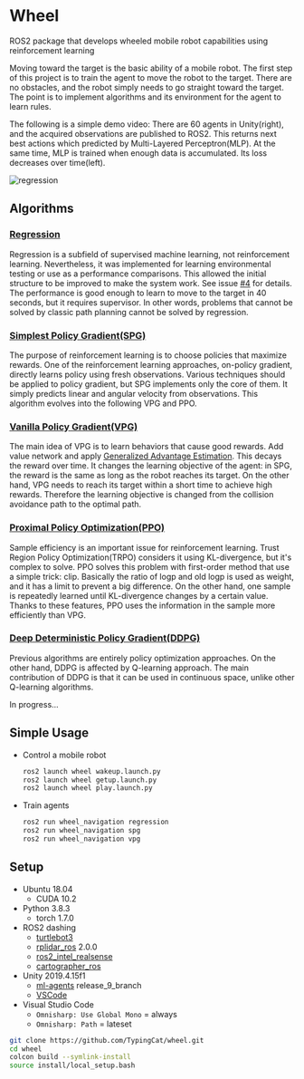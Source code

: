 # Wheel
ROS2 package that develops wheeled mobile robot capabilities using reinforcement learning

Moving toward the target is the basic ability of a mobile robot. The first step of this project is to train the agent to move the robot to the target. There are no obstacles, and the robot simply needs to go straight toward the target. The point is to implement algorithms and its environment for the agent to learn rules.

The following is a simple demo video: There are 60 agents in Unity(right), and the acquired observations are published to ROS2. This returns next best actions which predicted by Multi-Layered Perceptron(MLP). At the same time, MLP is trained when enough data is accumulated. Its loss decreases over time(left).

![regression](https://user-images.githubusercontent.com/16618451/105570210-0fb09480-5d8b-11eb-9833-b22f0722a062.gif)


## Algorithms
### [Regression](https://github.com/TypingCat/wheel/issues/24)
Regression is a subfield of supervised machine learning, not reinforcement learning. Nevertheless, it was implemented for learning environmental testing or use as a performance comparisons. This allowed the initial structure to be improved to make the system work. See issue [#4](https://github.com/TypingCat/wheel/issues/4) for details. The performance is good enough to learn to move to the target in 40 seconds, but it requires supervisor. In other words, problems that cannot be solved by classic path planning cannot be solved by regression.

### [Simplest Policy Gradient(SPG)](https://github.com/TypingCat/wheel/issues/14)
The purpose of reinforcement learning is to choose policies that maximize rewards. One of the reinforcement learning approaches, on-policy gradient, directly learns policy using fresh observations. Various techniques should be applied to policy gradient, but SPG implements only the core of them. It simply predicts linear and angular velocity from observations. This algorithm evolves into the following VPG and PPO.

### [Vanilla Policy Gradient(VPG)](https://github.com/TypingCat/wheel/issues/27)
The main idea of VPG is to learn behaviors that cause good rewards. Add value network and apply [Generalized Advantage Estimation](https://arxiv.org/abs/1506.02438). This decays the reward over time. It changes the learning objective of the agent: in SPG, the reward is the same as long as the robot reaches its target. On the other hand, VPG needs to reach its target within a short time to achieve high rewards. Therefore the learning objective is changed from the collision avoidance path to the optimal path.

### [Proximal Policy Optimization(PPO)](https://github.com/TypingCat/wheel/issues/29)
Sample efficiency is an important issue for reinforcement learning. Trust Region Policy Optimization(TRPO) considers it using KL-divergence, but it's complex to solve. PPO solves this problem with first-order method that use a simple trick: clip. Basically the ratio of logp and old logp is used as weight, and it has a limit to prevent a big difference. On the other hand, one sample is repeatedly learned until KL-divergence changes by a certain value. Thanks to these features, PPO uses the information in the sample more efficiently than VPG.

### [Deep Deterministic Policy Gradient(DDPG)](https://github.com/TypingCat/wheel/issues/30)
Previous algorithms are entirely policy optimization approaches. On the other hand, DDPG is affected by Q-learning approach. The main contribution of DDPG is that it can be used in continuous space, unlike other Q-learning algorithms.

In progress...


## Simple Usage
- Control a mobile robot
    ``` bash
    ros2 launch wheel wakeup.launch.py
    ros2 launch wheel getup.launch.py
    ros2 launch wheel play.launch.py
    ```
- Train agents
    ``` bash
    ros2 run wheel_navigation regression
    ros2 run wheel_navigation spg
    ros2 run wheel_navigation vpg
    ```


## Setup
- Ubuntu 18.04
    - CUDA 10.2
- Python 3.8.3
    - torch 1.7.0
- ROS2 dashing
    - [turtlebot3](https://emanual.robotis.com/docs/en/platform/turtlebot3/ros2_setup/)
    - [rplidar_ros](https://github.com/allenh1/rplidar_ros.git) 2.0.0
    - [ros2_intel_realsense](https://github.com/intel/ros2_intel_realsense)
    - [cartographer_ros](https://google-cartographer-ros.readthedocs.io/en/latest/compilation.html#building-installation)
- Unity 2019.4.15f1
    - [ml-agents](https://github.com/Unity-Technologies/ml-agents.git) release_9_branch
    - [VSCode](https://assetstore.unity.com/packages/tools/utilities/vscode-45320?locale=ko-KR)
- Visual Studio Code
    - `Omnisharp: Use Global Mono` = always
    - `Omnisharp: Path` = lateset

``` bash
git clone https://github.com/TypingCat/wheel.git
cd wheel
colcon build --symlink-install
source install/local_setup.bash
```
